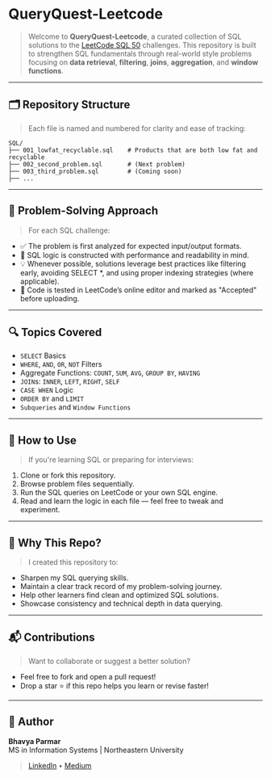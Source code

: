 # QueryQuest-Leetcode 

> Welcome to **QueryQuest-Leetcode**, a curated collection of SQL solutions to the [LeetCode SQL 50](https://leetcode.com/problemset/database/) challenges. This repository is built to strengthen SQL fundamentals through real-world style problems focusing on **data retrieval**, **filtering**, **joins**, **aggregation**, and **window functions**.

---

## 🗂️ Repository Structure

> Each file is named and numbered for clarity and ease of tracking:

```
SQL/
├── 001_lowfat_recyclable.sql    # Products that are both low fat and recyclable
├── 002_second_problem.sql       # (Next problem)
├── 003_third_problem.sql        # (Coming soon)
├── ...
```


---

## 📌 Problem-Solving Approach

> For each SQL challenge:

- ✅ The problem is first analyzed for expected input/output formats.
- 🧠 SQL logic is constructed with performance and readability in mind.
- 💡 Whenever possible, solutions leverage best practices like filtering early, avoiding SELECT *, and using proper indexing strategies (where applicable).
- 🧪 Code is tested in LeetCode’s online editor and marked as "Accepted" before uploading.

---

## 🔍 Topics Covered

- `SELECT` Basics
- `WHERE`, `AND`, `OR`, `NOT` Filters
- Aggregate Functions: `COUNT`, `SUM`, `AVG`, `GROUP BY`, `HAVING`
- `JOIN`s: `INNER`, `LEFT`, `RIGHT`, `SELF`
- `CASE WHEN` Logic
- `ORDER BY` and `LIMIT`
- `Subqueries` and `Window Functions`

---

## 🚀 How to Use

> If you're learning SQL or preparing for interviews:

1. Clone or fork this repository.
2. Browse problem files sequentially.
3. Run the SQL queries on LeetCode or your own SQL engine.
4. Read and learn the logic in each file — feel free to tweak and experiment.

---

## 🧠 Why This Repo?

> I created this repository to:

- Sharpen my SQL querying skills.
- Maintain a clear track record of my problem-solving journey.
- Help other learners find clean and optimized SQL solutions.
- Showcase consistency and technical depth in data querying.

---

## 📬 Contributions

> Want to collaborate or suggest a better solution?
- Feel free to fork and open a pull request!
- Drop a star ⭐ if this repo helps you learn or revise faster!

---

## 📎 Author

**Bhavya Parmar**  
MS in Information Systems | Northeastern University  
> [LinkedIn](https://www.linkedin.com/in/your-profile) • [Medium](https://medium.com/@your-profile) 

